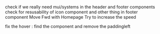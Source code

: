 check if we really need mui/systems 
in the header and footer components check for resusability of icon component and other thing in footer component 
Move Fwd with Homepage 
Try to increase the speed 

fix the hover : find the component and remove the paddingleft 